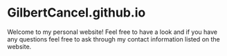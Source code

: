 # GilbertCancel.github.io
Welcome to my personal website! Feel free to have a look and if you have any questions feel free to ask through my contact information listed on the website.


